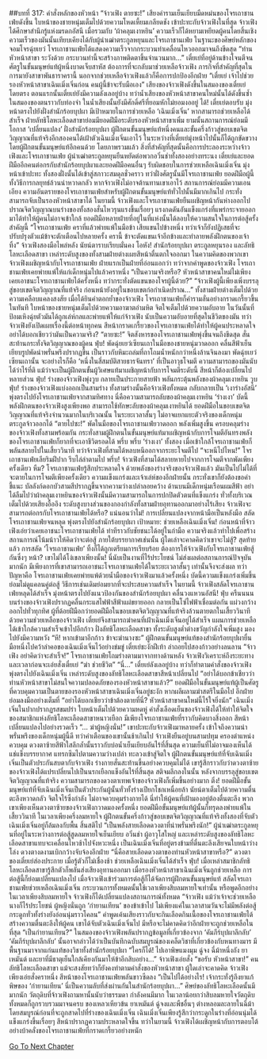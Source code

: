 ##บทที่ 317: คำสั่งหลักของหัวหน้า
“จ้าวเฟิง ตายซะ!”
เสียงคำรามเย็นเยียบมืดหม่นของโจรเถาชานเฟ่ยดังขึ้น ใบหน้าของชายหนุ่มเต็มไปด้วยความโหดเหี้ยมเกลียดชัง เข้าปะทะกับจ้าวเฟิงในที่สุด
จ้าวเฟิงได้ศึกษาสำนึกรู้แห่งมรดกอัสนี เมื่อรวมกับ ‘ผ้าคลุมเงาหยิน’ ความเร็วก็ได้หยามเหยียดผู้คนโดยสิ้นเชิง
ความเร็วของมันนั้นเทียบเคียงได้กับผู้นำเฒ่าตระกูลหยุนและโจรเถาชานเฟ่ย
ในฐานะของศิษย์หลักของจอมโจรฉุ่ยเยว่ โจรเถาชานเฟ่ยได้แสดงความเร็วจากกระบวนท่าเคลื่อนไหวออกมาจนถึงขีดสุด
“ท่านหัวหน้าสาขา ระวังด้วย กระบวนท่านี้จะสร้างภาพติดตาขึ้นจำนวนมาก...”
เตี๋ยเย่ที่อยู่ด้านข้างโจนตีจนศัตรูในขั้นมนุษย์แท้ผู้หนึ่งบาดเจ็บสาหัส ต้องการที่จะกลับมาช่วยเหลือจ้าวเฟิง
ภารกิจที่สำคัญที่สุดในการมายังสาขาพันธาราครานี้ นอกจากช่วยเหลือจ้าวเฟิงแล้วก็คือการปกป้องอีกฝ่าย
“เตี๋ยเย่ เจ้าไปช่วยรองหัวหน้าสาขาเฉินเมิ่งเจิ่นก่อน คนผู้นี้ข้าจะรับมือเอง”
เสียงของจ้าวเฟิงดังขึ้นในสมองของเตี๋ยเย่โดยตรง
ตอนแรกนั้นเตี๋ยเย่ยังมีความลังเลอยู่บ้าง ทว่าน้ำเสียงของหัวหน้าสาขาคนใหม่นั้นได้ดังขึ้นซ้ำในสมองของตนราวกับท่องจำ ในน้ำเสียงนั้นยังมีศักดิ์ศรีที่ยอมหักไม่ยอมงออยู่
ได้!
เตี๋ยเย่ตอบรับ มุ่งหน้าตรงไปยังฝั่งสำนักร้อยบุปผา มีเป้าหมายในการช่วยเหลือ ‘เฉินเมิ่งเจิ่น’
หากสามารถช่วยเหลือได้สำเร็จ ฝ่ายลัทธิโลหะเลือดสาขาย่อมมียอดฝีมือระดับรองหัวหน้าสาขาเพิ่ม ยามนั้นสถานการณ์ย่อมมีโอกาส ‘เปลี่ยนแปลง’
ฝั่งสำนักร้อยบุปผา ผู้ฝึกตนขั้นมนุษย์แท้หนึ่งคนและขั้นครึ่งก้าวสู่ขอบเขตจิตวิญญาณที่แท้จริงอีกสองคนได้เฝ้าตัวเฉินเมิ่งเจิ่นเอาไว้
ในระหว่างที่เตี๋ยเย่มุ่งหน้าไปนั้นก็ได้ถูกขัดขวางโดยผู้ฝึกตนขั้นมนุษย์แท้อีกคนด้วย
โดยภาพรวมแล้ว สิ่งที่สำคัญที่สุดนั้นคือการประลองระหว่างจ้าวเฟิงและโจรเถาชานเฟ่ย
ผู้นำเฒ่าตระกูลหยุนยืนหยัดต่อพวกอวิ๋นช่าทั้งสองอย่างทระนง
เตี๋ยเย่และยอดฝีมืออีกคนต่อกรกับสำนักร้อยบุปผาและยอดฝีมือคนอื่นๆ รับผิดชอบในการช่วยเหลือเฉินเมิ่งเจิ่น มุ่งหน้าเข้าปะทะ
ทั้งสองฝั่งนั้นได้เข้าสู่สภาวะสมดุลชั่วคราว
ทว่าฝั่งศัตรูนั้นมีโจรเถาชานเฟ่ย ยอดฝีมือผู้นี้ ทั้งวิธีการกลยุทธ์ล้วนน่าหวาดกลัว หากจ้าวเฟิงไม่อาจต้านทานเขาเอาไว้ สถานการณ์ย่อมมีความเอนเอียง
ความอันตรายของโจรเถาชานเฟ่ยสำหรับผู้ฝึกตนขั้นมนุษย์แท้ทั่วไปนั้นมีมากเกินไป กระทั่งสามารถจับเป็นรองหัวหน้าสาขาได้
ในยามนี้
จ้าวเฟิงและโจรเถาชานเฟ่ยยืนเผชิญหน้ากันห่างออกไป ปราณจิตวิญญาณบนร่างของทั้งสองสั่นไหวรุนแรงขึ้นเรื่อยๆ แรงกดดันอันแข็งแกร่งที่แพร่กระจายออกมาได้ทำให้ผู้คนไม่อาจเข้าใกล้
ยอดฝีมือหลายฝ่ายที่อยู่ในที่แห่งนั้นได้ลอบให้ความสนใจในการต่อสู้ครั้งสำคัญนี้
“โจรเถาชานเฟ่ย คราที่แล้วพ่ายแพ้ในมือข้า เสียแขนไปข้างหนึ่ง ทว่าเจ้าก็ยังปฏิเสธที่จะปรับปรุงตัวแม้ข้าจะตักเตือนไปหลายครั้ง ครานี้ ข้าจะตัดแขนเจ้าอีกข้างและทำลายพลังฝึกตนของเจ้าทิ้ง”
จ้าวเฟิงสองมือไพล่หลัง นัยน์ตาราบเรียบมั่นคง
โอหัง!
สำนักร้อยบุปผา ตระกูลหยุนรอง และลัทธิโลหะเลือดสาขา เหล่าระดับสูงของทั้งสามฝ่ายต่างเผยสีหน้าตื่นตกใจออกมา
ในความคิดของพวกเขา จ้าวเฟิงเผชิญหน้ากับโจรเถาชานเฟ่ย ฝ่ายแรกเป็นฝ่ายที่อ่อนแอกว่า
ทว่าจากคำพูดของจ้าวเฟิง โจรเถาชานเฟ่ยเคยพ่ายแพ้ให้แก่เด็กหนุ่มไปแล้วคราหนึ่ง
“เป็นความจริงหรือ? หัวหน้าสาขาคนใหม่ไม่เพียงเคยเอาชนะโจรเถาชานเฟ่ยได้ครั้งหนึ่ง ทว่ากระทั่งตัดแขนของโจรผู้นี้ด้วย?”
“จ้าวเฟิงผู้นี้เพียงเพิ่งบรรลุสู่ขอบเขตจิตวิญญาณที่แท้จริง ก่อนหน้ายังอยู่ในขอบเขตก่อกำเนิดปราณ...”
ทั้งสามฝ่ายต่างเต็มไปด้วยความเคลือบแคลงสงสัย
เมื่อได้ยินคำตอกย้ำของจ้าวเฟิง โจรเถาชานเฟ่ยก็คำรามลั่นอย่างกราดเกรี้ยวขึ้นในทันที ใบหน้าของชายหนุ่มเต็มไปด้วยความอาฆาตอำมหิต จิตใจเต็มไปด้วยความอับอาย
ในวันนั้นที่ป้อมเหิงฉุ่ยตัวมันได้ถูกเล่ห์กลและพ่ายแพ้ให้แก่จ้าวเฟิง นับเป็นความอับอายที่สุดในชีวิตของมัน
ทว่าจ้าวเฟิงยังเปิดเผยเรื่องนี้ต่อหน้าทุกคน
สีหน้ากราดเกรี้ยวของโจรเถาชานเฟ่ยได้ทำให้ผู้คนประหลาดใจ อย่าได้บอกเชียวว่ามันเป็นความจริง?
“ตายซะ!”
จิตสังหารของโจรเถาชานเฟ่ยพุ่งขึ้นจนถึงขีดสุด สั่นสะท้านกระทั่งจิตวิญญาณของผู้คน
ฟุ่บ!
พัดฉุ่ยเยว่เซียนเถาในมือของชายหนุ่มวาดออก คลื่นสีฟ้าเย็นเยียบรูปพัดน่าพรั่นพรึงปรากฏขึ้น เป็นราวกับหิมะถล่มที่ถาโถมน้ำหนักกว่าหนึ่งล้านจินลงมา
พัดฉุ่ยเยว่เซียนเถานั้น จะอย่างไรก็คือ ‘หนึ่งในสี่สมบัติสายธารจันทรา’ ที่เป็นอาวุธโจมตี ความสามารถของมันนับได้ว่าไร้ที่ติ
แม้ว่าจะเป็นผู้ฝึกตนขั้นผู้วิเศษแท้มาเผชิญหน้ากับการโจมตีระดับนี้ สีหน้าก็ต้องเปลี่ยนไปหลายส่วน
ฟุ่บ!
ร่างของจ้าวเฟิงพุ่งวูบ กลายเป็นประกายสายฟ้า พลันกระตุ้นพลังของผ้าคลุมเงาหยิน
วูบ ฟุ่บ!
ร่างของจ้าวเฟิงแบ่งออกเป็นสามร่าง
ทั้งสามร่างนั้นคือจ้าวเฟิงทั้งหมด กลับกลายเป็น ‘เงาร่างอัสนี’ พุ่งตรงไปยังโจรเถาชานเฟ่ยจากสามทิศทาง
นี่คือความสามารถลับของผ้าคลุมเงาหยิน ‘ร่างเงา’
บัดนี้ พลังฝึกตนของจ้าวเฟิงสูงเพียงพอ สามารถใช้ทักษะลับของผ้าคลุมเงาหยินได้
ยอดฝีมือในขอบเขตจิตวิญญาณที่แท้จริงจำนวนมากในบริเวณนั้น ในระยะเวลาสั้นๆ ไม่อาจแยกแยะตัวจริงของเด็กหนุ่มตระกูลจ้าวออกได้
“ตายไปซะ!”
พัดในมือของโจรเถาชานเฟ่ยวาดออก พลังเพิ่มสูงขึ้น ครอบคลุมร่างของจ้าวเฟิงทั้งสามพร้อมกัน
กระทั่งสามผู้ฝึกตนในขั้นมนุษย์แท้มาเผชิญหน้ากับการโจมตีอันทรงพลังของโจรเถาชานเฟ่ยก็ยากที่จะเอาชีวิตรอดได้
พรึ่บ พรึ่บ
‘ร่างเงา’ ทั้งสอง เมื่อเข้าใกล้โจรเถาชานเฟ่ยก็พลันสลายไปในเสี้ยววินาที
ทว่าจ้าวเฟิงที่สามได้หลบหนีออกจากระยะโจมตีไป
“จะหนีไปไหน!”
โจรเถาชานเฟ่ยเลียริมฝีปาก รีบไล่ล่าตามไป
พรึ่บ!
จ้าวเฟิงที่สามได้สลายหายไปจากการโจมตีจากพัดเพียงครั้งเดียว
หืม?
โจรเถาชานเฟ่ยรู้สึกประหลาดใจ ด้วยพลังของร่างจริงของจ้าวเฟิงแล้ว มันเป็นไปไม่ได้ที่จะตายในการโจมตีเพียงครั้งเดียว ความแข็งแกร่งและเจ้าเล่ห์ของอีกฝ่ายนั้น กระทั่งเขาก็ยังต้องขอคำชี้แนะ
บัลลังก์ดอกบัวสามสีปรากฏขึ้นจากความว่างเปล่าลอยคว้าง ด้านบนมีเด็กหนุ่มเรือนผมสีฟ้า
อย่าได้ลืมไปว่าผ้าคลุมเงาหยินของจ้าวเฟิงนั้นมีความสามารถในการปกปิดตัวตนที่แข็งแกร่ง
ทั่วทั้งบริเวณเต็มไปด้วยเสียงอื้ออึง ระดับสูงบางส่วนของกองกำลังทั้งสามฝ่ายอุทานออกมาอย่างไร้เสียง
จ้าวเฟิงจะสามารถต่อกรกับโจรเถาชานเฟ่ยได้หรือ? แน่นอนว่าไม่!
การเปลี่ยนแปลงจากหน้ามือเป็นหลังมือ สลัดโจรเถาชานเฟ่ยจนหลุด พุ่งตรงไปยังสำนักร้อยบุปผา
เป้าหมาย: ช่วยเหลือเฉินเมิ่งเจิ่น!
ก่อนหน้าที่จ้าวเฟิงเอ่ยว่าเคยเอาชนะโจรเถาชานเฟ่ยได้ ท่าทีราวกับชัยชนะได้อยู่ในกำมือ ความจริงแล้วทำไปเพื่อสร้างสถานการณ์โน้มน้าวให้คิดว่าจะต่อสู้
ภายใต้บรรยากาศเช่นนั้น ผู้ใดเล่าจะคาดคิดว่าเขาจะไม่สู้?
สุดท้ายแล้ว การสลัด ‘โจรเถาชานเฟ่ย’ ทิ้งก็ได้ถูกเตรียมการเรียบร้อย
ต้องการให้จ้าวเฟิงกับโจรเถาชานเฟ่ยสู้กันซึ่งๆ หน้า? เขาไม่ได้โง่เขลาเพียงนั้น! นี่นับเป็นงานที่ไร้ประโยชน์ ไม่ส่งผลต่อสถานการณ์ปัจจุบันมากนัก มีเพียงการที่เขาสามารถเอาชนะโจรเถาชานเฟ่ยได้ในระยะเวลาสั้นๆ เท่านั้นจึงจะส่งผล
ทว่าปัญหาคือ โจรเถาชานเฟ่ยเคยพ่ายแพ้ด้วยน้ำมือของจ้าวเฟิงมาแล้วครั้งหนึ่ง บัดนี้ความแข็งแกร่งเพิ่มขึ้น ย่อมไม่ดูแคลนคู่ต่อสู้ วิธีการเช่นเดิมย่อมยากที่จะประสบความสำเร็จ
ในยามนี้
จ้าวเฟิงสลัดโจรเถาชานเฟ่ยหลุดได้สำเร็จ มุ่งหน้าตรงไปยังแนวป้องกันของสำนักร้อยบุปผา
คลื่นวงแหวนอัสนี!
ฟุ่บ ครืนนนน
บนร่างของจ้าวเฟิงปรากฏคลื่นกระแสไฟฟ้าสีฟ้าแผ่ขยายออก กลายเป็นโซ่ไฟฟ้าเชื่อมต่อกัน แผ่วงกว้างออกไปทั่วทุกทิศ
ผู้ที่ด้อยฝีมือกว่ายอดฝีมือในขอบเขตจิตวิญญาณที่แท้จริงล้วนตายตกในเสี้ยววินาที
ด้วยความช่วยเหลือของจ้าวเฟิง เตี๋ยเย่จึงสามารถฆ่าคนที่เฝ้าเฉินเมิ่งเจิ่นอยู่ได้สำเร็จ
แผนการช่วยเหลือได้เข้าใกล้ความสำเร็จเข้าไปอีกก้าว
ฝั่งลัทธิโลหะเลือดสาขา ทั้งระดับสูงต่ำต่างขวัญกำลังใจเพิ่มสูง มองไปยังมีความหวัง
“หึ! หากเข้ามาอีกก้าว ข้าจะฆ่านางซะ”
ผู้ฝึกตนขั้นมนุษย์แท้ของสำนักร้อยบุปผายื่นมือหนึ่งไปคว้าลำคอของเฉินเมิ่งเจิ่นไว้อย่างข่มขู่
เตี๋ยเย่ชะงักฝีเท้า ล่าถอยไปสองก้าวอย่างลนลาน
“จ้าวเฟิง อย่าคิดว่าจะสำเร็จ!”
โจรเถาชานเฟ่ยโถมร่างตามมาจากทางด้านหลัง
จ้าวเฟิงวิเคราะห์ถึงระยะทางและเวลาก่อนจะเอ่ยสั่งเตี๋ยเย่ “ฆ่า ช่วยชีวิต”
“นี่...”
เตี๋ยเย่ลังเลอยู่บ้าง ทว่าก็ทำตามคำสั่งของจ้าวเฟิง พุ่งตรงไปยังเฉินเมิ่งเจิ่น
เหล่าระดับสูงของลัทธิโลหะเลือดสาขาสีหน้าเปลี่ยนไป “อย่าได้บอกข้าเชียวว่าท่านหัวหน้าสาขาไม่สนใจความปลอดภัยของรองหัวหน้าสาขาแล้ว?”
ยอดฝีมือในขั้นมนุษย์แท้ผู้เป็นศัตรูที่ควบคุมความเป็นตายของรองหัวหน้าสาขาเฉินเมิ่งเจิ่นอยู่ชะงัก หากผลีผลามฆ่าสตรีในมือไป อีกฝ่ายย่อมลงมืออย่างเต็มที่
“อย่าได้บอกเชียวว่าข้าต้องตายที่นี่? หัวหน้าสาขาคนใหม่นี้ไร้ใจยิ่งนัก”
เฉินเมิ่งเจิ่นในปากปรากฏรสขมปร่า ใบหน้าเต็มไปด้วยความหดหู่
คำสั่งเลือดเย็นของจ้าวเฟิงได้ให้ทำให้จิตใจของสมาชิกแห่งลัทธิโลหะเลือดสาขาหนาวเยือก
มีเพียงโจรเถาชานเฟ่ยที่ราวกับคิดบางสิ่งออก สีหน้าเปลี่ยนแปลงไปอย่างรวดเร็ว “... ฆ่าผู้หญิงนั่น!”
เขาปะทะกับจ้าวเฟิงมาหลายครั้ง เข้าใจถึงความน่าพรั่นพรึงของเด็กหนุ่มผู้นี้ดี
ทว่าคำเตือนของเขานั้นช้าเกินไป
จ้าวเฟิงยืนอยู่บนสามปทุม ครองตำแหน่งควบคุม ดวงตาซ้ายสีฟ้าใสลึกล้ำนั้นราวกับบ่อน้ำเย็นเยียบอันไร้ที่สิ้นสุด
ความเย็นที่ไม่อาจมองเห็นได้แช่แข็งบรรยากาศ แทรกซึมไปตามความว่างเปล่า ทะลวงเข้าสู่จิตใจ
ผู้ฝึกตนขั้นมนุษย์แท้ที่จับเฉินเมิ่งเจิ่นเป็นตัวประกันสบตากับจ้าวเฟิง ร่างกายสั่นสะท้านขึ้นอย่างควบคุมไม่ได้
เขารู้สึกราวกับว่าดวงตาซ้ายของจ้าวเฟิงได้แปรเปลี่ยนไปเป็นนรกเยือกแข็งอันไร้ที่สิ้นสุด สติจมลึกลงในนั้น
หลังจากบรรลุสู่ขอบเขตจิตวิญญาณที่แท้จริง ความสามารถของดวงตาเทพเจ้าของจ้าวเฟิงก็เพิ่มขึ้นอย่างมาก
ติ๋ง!
ยอดฝีมือขั้นมนุษย์แท้ที่จับเฉินเมิ่งเจิ่นเป็นตัวประกันผู้นั้นทั่วทั้งร่างเปียกโชกเหนื่อยล้า นัยน์ตาเต็มไปด้วยความตื่นตะลึงหวาดกลัว จิตใจไร้ซึ่งกำลัง ไม่อาจควบคุมร่างกายได้
นี่ทำให้ผู้คนที่เฝ้ามองอยู่ต้องตื่นตะลึง
พวกเขาเพียงเห็นดวงตาซ้ายของจ้าวเฟิงกวาดมองครั้งหนึ่ง ยอดฝีมือขั้นมนุษย์แท้ผู้นั้นก็ทรุดลงพ่ายแพ้ในเสี้ยววินาที
ในเวลาเพียงครึ่งลมหายใจ ผู้ฝึกตนขั้นครึ่งก้าวสู่ขอบเขตจิตวิญญาณที่แท้จริงทั้งสองที่จับตัวเฉินเมิ่งเจิ่นอยู่ก็ล้มลงกับพื้น สิ้นสติไป
“เป็นพลังสายเลือดดวงตาที่น่าพรั่นพรึงนัก!”
ผู้นำเฒ่าตระกูลหยุนที่อยู่ในระหว่างการต่อสู้สูดลมหายใจเย็นเยียบ
อวิ๋นช่า ผู้อาวุโสใหญ่ และเหล่าระดับสูงของลัทธิโลหะเลือดสาขาแทบจะเคลื่อนไหวช้าไปจังหวะหนึ่ง
เป็นเฉินเมิ่งเจิ่นที่อยู่ตรงข้ามที่ตื่นตะลึงเสียจนใบหน้าว่างโล่ง ดวงตางดงามเบิกกว้างจับจ้องอีกฝ่าย
“นี่คือสายเลือดดวงตาของท่านหัวหน้าสาขาหรือ?”
ดวงตาของเตี๋ยเย่ส่องประกาย เมื่อรู้ตัวก็ไม่เชื่องช้า ช่วยเหลือเฉินเมิ่งเจิ่นได้สำเร็จ
ฟุ่บ!
เมื่อเหล่าสมาชิกลัทธิโลหะเลือดสาขารู้สึกตัวก็พลันส่งเสียงอุทานออกมา
เมื่อรองหัวหน้าสาขาเฉินเมิ่งเจิ่นถูกช่วยเหลือ การต่อสู้นี้ก็ย่อมเปลี่ยนแปลงไป
เมื่อจ้าวเฟิงเข้าร่วมการต่อสู้ก็ได้จัดการผู้ฝึกตนขั้นมนุษย์แท้ สลัดโจรเถาชานเฟ่ยช่วยเหลือเฉินเมิ่งเจิ่น กระบวนการทั้งหมดนั้นใช้เวลาเพียงสิบลมหายใจเท่านั้น
หรือพูดอีกอย่าง
ในเวลาเพียงสิบลมหายใจ จ้าวเฟิงก็ได้เปลี่ยนแปลงสถานการณ์ทั้งหมด
“จ้าวเฟิง แม้ว่าเจ้าจะช่วยเหลือนางก็ไร้ประโยชน์ ผู้หญิงนั่นถูก ‘กำยานเทียน’ ของข้าเข้าไป ไม่เพียงแค่ในเวลาสามวันจะไม่มีพลังต่อสู้ กระดูกทั่วทั้งร่างยังอ่อนนุ่มราวโคลน”
คำพูดเค้นเสียงราวกับจะกินเลือดกินเนื้อของโจรเถาชานเฟ่ยได้สร้างความตื่นตะลึงให้ผู้คน
เขาได้จับตัวเฉินเมิ่งเจิ่นไป มีหรือจะไม่คาดคิดว่าอีกฝ่ายจะถูกช่วยเหลือในที่สุด
“เป็นกำยานเทียน?”
ในสมองของจ้าวเฟิงพลันปรากฏข้อมูลที่เกี่ยวข้องจาก ‘คัมภีร์บุปผาลึกลับ’
‘คัมภีร์บุปผาลึกลับ’ นั้นอาจกล่าวได้ว่าเป็นบันทึกฉบับสมบูรณ์ของเคล็ดวิชาที่เกี่ยวข้องกับหนทางมาร มีพื้นฐานมาจากแก่นแท้ของวิชาทั้งสำนักร้อยบุปผา
“ใครก็ได้! ไปเอาพิษแมงมุม ฉู่จง ฉี่ม้าหนึ่งถัง ยาเหมันต์ และยาที่มีธาตุเย็นใกล้เคียงกันมาให้ข้าอีกสิบอย่าง...”
จ้าวเฟิงเอ่ยสั่ง
“ขอรับ หัวหน้าสาขา!”
คนลัทธิโลหะเลือดสาขา แม้จะสงสัยทว่าก็ยังคงทำตามคำสั่งของหัวหน้าสาขา
ผู้ใดเล่าจะคาดคิด
จ้าวเฟิงเพียงเอ่ยสั่งคราหนึ่ง สีหน้าของโจรเถาชานเฟ่ยพลันขาวซีดลง “เป็นไปได้อย่างไร! เจ้ากระทั่งรู้ถึงยาแก้พิษของ ‘กำยานเทียน’ นี่เป็นความลับที่ส่งผ่านกันในสำนักร้อยบุปผา...”
ศิษย์ของลัทธิโลหะเลือดนั้นมีมากนัก วัตถุดิบที่จ้าวเฟิงถามหานั้นนับว่าธรรมดา กำลังคนมีมาก ในเวลาน้อยกว่าสิบลมหายใจวัตถุดิบทั้งหมดก็ถูกรวบรวมมาจนครบ
ของเหลวเหียวข้น ยาเหมันต์ ฉู่จงและพืชอื่นๆ ต่างหลอมละลายในฉี่ม้าโดยสมบูรณ์ก่อนที่จะถูกสาดไปที่ร่างของเฉินเมิ่งเจิ่น
เฉินเมิ่งเจิ่นเพียงรู้สึกว่ากระดูกในร่างที่อ่อนนุ่มได้แข็งแกร่งขึ้นเรื่อยๆ สีหน้าปรากฏความประหลาดใจขึ้น
ทว่าในยามนี้ จ้าวเฟิงได้เผชิญหน้ากับการตอบโต้อย่างบ้าคลั่งของโจรเถาชานเฟ่ยที่กราดเกรี้ยวอย่างหนัก


[Go To Next Chapter]( ./97.md)